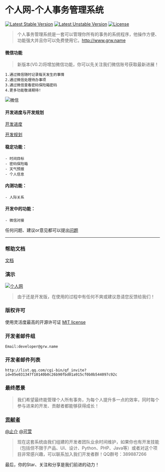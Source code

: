 个人网-个人事务管理系统
===
[![Latest Stable Version](https://poser.pugx.org/wufeifei/grw/v/stable.svg)](https://packagist.org/packages/wufeifei/grw)
[![Latest Unstable Version](https://poser.pugx.org/wufeifei/grw/v/unstable.svg)](https://packagist.org/packages/wufeifei/grw)
[![License](https://poser.pugx.org/wufeifei/grw/license.svg)](https://packagist.org/packages/wufeifei/grw)

> 个人事务管理系统是一套可以管理你所有的事务的系统程序，他操作方便、功能强大并且你可以免费使用它。http://www.grw.name

#### 微信功能

> 新版本(V0.2)将增加微信功能，你可以先关注我们微信账号获取最新进展！

```
1.通过微信随时记录每天发生的事情
2.通过微信处理待办事项
3.通过微信查看密码保险箱密码
4.更多功能敬请期待!
```

![微信](https://raw.githubusercontent.com/wufeifei/grw/367aea5c83aef8a45cceea0c22fa103363224a0f/statics/img/wechat/qrcode.jpg)

#### 开发进度与开发规划

[开发进度](https://github.com/wufeifei/grw/wiki/%E5%BC%80%E5%8F%91%E6%97%A5%E5%BF%97)

[开发规划](https://github.com/wufeifei/grw/wiki/%E5%BC%80%E5%8F%91%E8%A7%84%E5%88%92)

#### 稳定功能：
```
- 时间目标
- 密码保险箱
- 天气预报
- 个人信息
```

#### 内测功能：
```
- 人际关系
```

#### 开发中的功能：
```
- 微信对接
```

任何问题、建议or意见都可以提出[问题](https://github.com/wufeifei/grw/issues)

---

### 帮助文档

[文档](https://github.com/wufeifei/grw/wiki)

### 演示

[![个人网](http://www.grw.name/assets/img/splash_app.png)](http://www.grw.name)

> 由于还是开发版，在使用的过程中有任何不爽或建议恳请您反馈给我们！

### 版权许可

使用灵活度最高的开源许可证 [MIT license](http://opensource.org/licenses/MIT)

### 开发者邮件组
```
Email:developer@grw.name
```

### 开发者邮件列表
```
http://list.qq.com/cgi-bin/qf_invite?id=05e031347f10140b0c26b90fbd01a915cf0b0b544097c92c
```


### 最终愿景
> 我们希望最终能管理个人所有事务，为每个人提升多一点的效率，同时每个参与进来的开发、贡献者都能够获得成长！

### [贡献者](https://github.com/wufeifei/grw/wiki/%E8%B4%A1%E7%8C%AE%E8%80%85)
[@止介](mailto:wufeifei@wufeifei.com)
[@可萱](mailto:wukexuan@live.cn)

> 现在这套系统由我们组建的开发者团队业余时间维护，如果你也有开发技能（包括但不限于产品、UI、设计、Python、PHP、Java等）或者对这个项目非常感兴趣，可以联系加入我们开发者群！QQ群号：389887266

最后，你的Star、关注和分享是我们前进的动力！
